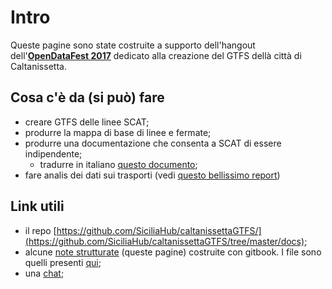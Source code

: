 # Intro

Queste pagine sono state costruite a supporto dell'hangout dell'[**OpenDataFest 2017**](http://opendatafest.it/) dedicato alla creazione del GTFS dellà città di Caltanissetta.

## Cosa c'è da (si può) fare

- creare GTFS delle linee SCAT;
- produrre la mappa di base di linee e fermate;
- produrre una documentazione che consenta a SCAT di essere indipendente;
  - tradurre in italiano [questo documento](https://docs.google.com/document/d/1n-rCnYvZeva3aZ9IMz4-nfqr5tO4X_KAdbx_R-pLc7U/edit?usp=sharing);
- fare analis dei dati sui trasporti (vedi [questo bellissimo report](https://github.com/SiciliaHub/caltanissettaGTFS/raw/master/altro/2014_02_24_WorldBank_OSTTP_IndicatorMethodology_rev2%20%20-GTFS%20analysis%20query%20sql.pdf))

## Link utili
- il repo [https://github.com/SiciliaHub/caltanissettaGTFS/](https://github.com/SiciliaHub/caltanissettaGTFS/tree/master/docs);
- alcune [note strutturate](https://opendatasicilia.gitbooks.io/caltanissettagtfs) (queste pagine) costruite con gitbook. I file sono quelli presenti [qui](https://github.com/SiciliaHub/caltanissettaGTFS/tree/master/docs);
- una [chat](https://gitter.im/caltanissettaGTFS/Lobby?utm_source=badge&utm_medium=badge&utm_campaign=pr-badge&utm_content=badge);
